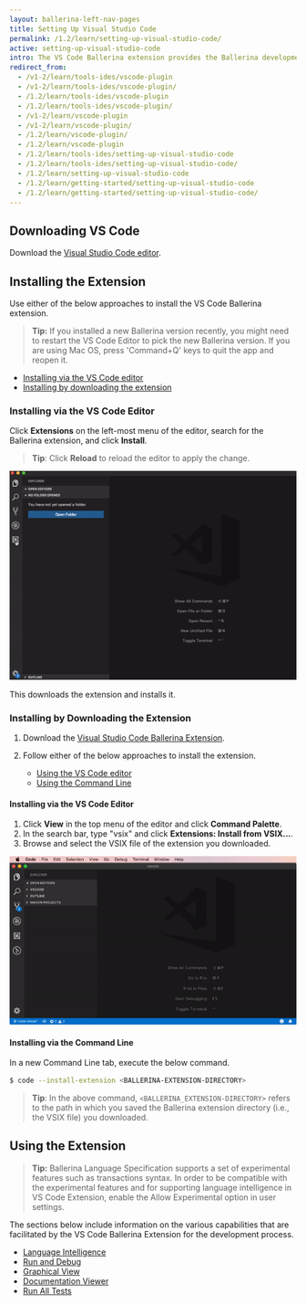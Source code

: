 ```yaml
---
layout: ballerina-left-nav-pages
title: Setting Up Visual Studio Code
permalink: /1.2/learn/setting-up-visual-studio-code/
active: setting-up-visual-studio-code
intro: The VS Code Ballerina extension provides the Ballerina development capabilities in VS Code. The below sections include instructions on how to download, install, and use the features of the VS Code extension.
redirect_from:
  - /v1-2/learn/tools-ides/vscode-plugin
  - /v1-2/learn/tools-ides/vscode-plugin/
  - /1.2/learn/tools-ides/vscode-plugin
  - /1.2/learn/tools-ides/vscode-plugin/
  - /v1-2/learn/vscode-plugin
  - /v1-2/learn/vscode-plugin/
  - /1.2/learn/vscode-plugin/
  - /1.2/learn/vscode-plugin
  - /1.2/learn/tools-ides/setting-up-visual-studio-code
  - /1.2/learn/tools-ides/setting-up-visual-studio-code/
  - /1.2/learn/setting-up-visual-studio-code
  - /1.2/learn/getting-started/setting-up-visual-studio-code
  - /1.2/learn/getting-started/setting-up-visual-studio-code/
---
```


## Downloading VS Code 

Download the [Visual Studio Code editor](https://code.visualstudio.com/download).


## Installing the Extension

Use either of the below approaches to install the VS Code Ballerina extension.

>**Tip:** If you installed a new Ballerina version recently, you might need to restart the VS Code Editor to pick the new Ballerina version. If you are using Mac OS, press 'Command+Q' keys to quit the app and reopen it.

- [Installing via the VS Code editor](#installing-via-the-vs-code-editor)
- [Installing by downloading the extension](#installing-by-downloading-the-extension)

### Installing via the VS Code Editor

Click **Extensions** on the left-most menu of the editor, search for the Ballerina extension, and click **Install**.

> **Tip**: Click **Reload** to reload the editor to apply the change.

![Install the extension via VS Code](/1.2/learn/images/install-via-editor.gif)

This downloads the extension and installs it.

### Installing by Downloading the Extension

1. Download the [Visual Studio Code Ballerina Extension](https://marketplace.visualstudio.com/items?itemName=WSO2.ballerina).

2. Follow either of the below approaches to install the extension.
    - [Using the VS Code editor](#using-the-vs-code-editor)
    - [Using the Command Line](#using-the-command-line)

#### Installing via the VS Code Editor

1. Click **View** in the top menu of the editor and click **Command Palette**.
2. In the search bar, type "vsix" and click **Extensions: Install from VSIX...**.
3. Browse and select the VSIX file of the extension you downloaded.

![Install using the Command Palette of the editor.](/1.2/learn/images/install-via-palette.gif)

#### Installing via the Command Line
In a new Command Line tab, execute the below command.
```bash
$ code --install-extension <BALLERINA-EXTENSION-DIRECTORY>
```
> **Tip**: In the above command, `<BALLERINA_EXTENSION-DIRECTORY>` refers to the path in which you saved the Ballerina extension directory (i.e., the VSIX file) you downloaded.

## Using the Extension

> **Tip:** Ballerina Language Specification supports a set of experimental features such as transactions syntax. In order to be compatible with the experimental features and for supporting language intelligence in VS Code Extension, enable the Allow Experimental option in user settings.

The sections below include information on the various capabilities that are facilitated by the VS Code Ballerina Extension for the development process.

- [Language Intelligence](/1.2/learn/vscode-plugin/language-intelligence)
- [Run and Debug](/1.2/learn/vscode-plugin/run-and-debug)
- [Graphical View](/1.2/learn/vscode-plugin/graphical-editor)
- [Documentation Viewer](/1.2/learn/vscode-plugin/documentation-viewer)
- [Run All Tests](/1.2/learn/vscode-plugin/run-all-tests)




